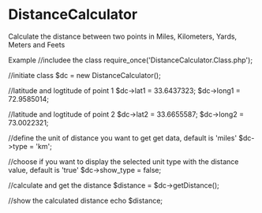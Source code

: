 # DistanceCalculator
Calculate the distance between two points in Miles, Kilometers, Yards, Meters and Feets

Example
//includee the class
require_once('DistanceCalculator.Class.php');

//initiate class
$dc = new DistanceCalculator();

//latitude and logtitude of point 1
$dc->lat1 = 33.6437323;
$dc->long1 = 72.9585014;

//latitude and logtitude of point 2
$dc->lat2 = 33.6655587;
$dc->long2 = 73.0022321;

//define the unit of distance you want to get get data, default is 'miles'
$dc->type = 'km';

//choose if you want to display the selected unit type with the distance value, default is 'true'
$dc->show_type = false;

//calculate and get the distance
$distance = $dc->getDistance();

//show the calculated distance
echo $distance;
